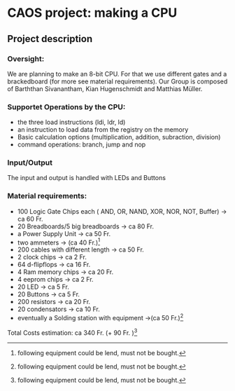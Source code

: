 
# CAOS project: making a CPU
## Project description

### Oversight:
We are planning to make an 8-bit CPU. For that we use different gates and a brackedboard (for more see material requirements). Our Group is composed of  Barththan Sivanantham, Kian Hugenschmidt and Matthias Müller.

### Supportet Operations by the CPU:
* the three load instructions (ldi, ldr, ld)
* an instruction to load data from the registry on the memory
* Basic calculation options (multiplication, addition, subraction, division)
* command operations: branch, jump and nop

### Input/Output
The input and output is handled with LEDs and Buttons

### Material requirements:
* 100 Logic Gate Chips each ( AND, OR, NAND, XOR, NOR, NOT, Buffer)											-> ca 60 Fr.
* 20 Breadboards/5 big breadboards 	-> ca 80 Fr.
* a Power Supply Unit							-> ca 50 Fr.
* two ammeters										-> (ca 40 Fr.)[^1]
* 200 cables with different length		-> ca 50 Fr.
* 2 clock chips										-> ca 2 Fr.
* 64 d-flipflops 										-> ca 16 Fr.
* 4 Ram memory chips							-> ca 20 Fr.
* 4 eeprom chips									-> ca 2 Fr.
* 20 LED 												-> ca 5 Fr.
* 20 Buttons											-> ca 5 Fr.
* 200 resistors										-> ca 20 Fr.
* 20 condensators									-> ca 10 Fr.
* eventually a Solding station with equipment ->(ca 50 Fr.)[^1]

Total Costs estimation:  ca 340 Fr. (+ 90 Fr. )[^1]


[^1]: following equipment could be lend, must not be bought.
<!--stackedit_data:
eyJoaXN0b3J5IjpbLTE1ODI0NzUyMjcsLTEyMTk2Mzg5MzksMT
YxNTIzNDM0OSwxODUwNzE5ODM5LDkwMjI3MDg1MSwxMDc2MDA3
ODMxLC0xNjY4NjkwNDAyLDE0NjY5MzQxMjcsMTMwODY1NjEwMC
wxMzMxMDEzOTA5LC0xODA0MTc4MjI5LC05MDIxNDUwMTMsLTIx
MzkxMTQ2MjgsMTkxMjU4ODczMyw3MzA5OTgxMTZdfQ==
-->